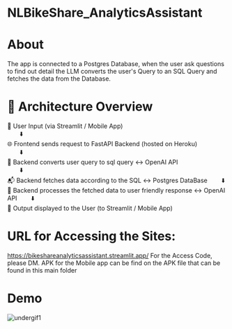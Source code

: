 # NLBikeShare_AnalyticsAssistant

# About
The app is connected to a Postgres Database, when the user ask questions to find out detail the LLM converts the user's Query to an SQL Query and fetches the data from the Database. 

# 🧠 Architecture Overview

📱 User Input (via Streamlit / Mobile App)  
  ⬇️  
🌐 Frontend sends request to FastAPI Backend (hosted on Heroku)  
  ⬇️  
🤖 Backend converts user query to sql query ↔️ OpenAI API  
  ⬇️  
📬 Backend fetches data according to the SQL ↔️ Postgres DataBase
  ⬇️  
🔁 Backend processes the fetched data to user friendly response ↔️ OpenAI API 
  ⬇️  
🎯 Output displayed to the User (to Streamlit / Mobile App)

# URL for Accessing the Sites:  
https://bikeshareanalyticsassistant.streamlit.app/
For the Access Code, please DM. 
APK for the Mobile app can be find on the APK file that can be found in this main folder

# Demo
![undergif1](https://github.com/user-attachments/assets/ae2a2a90-e61e-4d04-88b2-d9c1bf4f2829)

